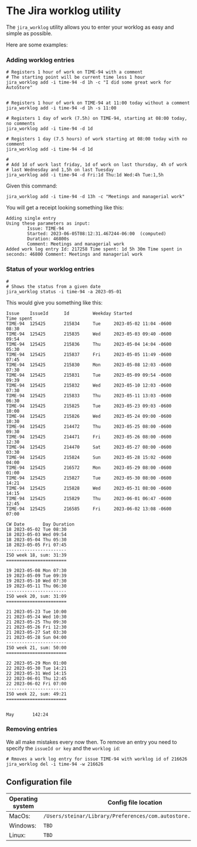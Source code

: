 # The Jira worklog utility

The `jira_worklog` utility allows you to enter your worklog as easy and simple
as possible.

Here are some examples:

### Adding worklog entries

````shell
# Registers 1 hour of work on TIME-94 with a comment
# The starting point will be current time less 1 hour
jira_worklog add -i time-94 -d 1h -c "I did some great work for AutoStore"


# Registers 1 hour of work on TIME-94 at 11:00 today without a comment
jira_worklog add -i time-94 -d 1h -s 11:00 

# Registers 1 day of work (7.5h) on TIME-94, starting at 08:00 today, no comments
jira_worklog add -i time-94 -d 1d

# Registers 1 day (7.5 hours) of work starting at 08:00 today with no comment
jira_worklog add -i time-94 -d 1d 

#
# Add 1d of work last friday, 1d of work on last thursday, 4h of work 
# last Wednesday and 1,5h on last Tuesday
jira_worklog add -i time-94 -d Fri:1d Thu:1d Wed:4h Tue:1,5h
````

Given this command:
`````shell
jira_worklog add -i time-94 -d 13h -c "Meetings and managerial work"
`````
You will get a receipt looking something like this:
`````shell
Adding single entry
Using these parameters as input:
        Issue: TIME-94
        Started: 2023-06-05T08:12:31.467244-06:00  (computed)
        Duration: 46800s
        Comment: Meetings and managerial work
Added work log entry Id: 217258 Time spent: 1d 5h 30m Time spent in seconds: 46800 Comment: Meetings and managerial work
`````

### Status of your worklog entries

````shell
#
# Shows the status from a given date
jira_worklog status -i time-94 -a 2023-05-01
````

This would give you something like this:
`````shell
Issue    IssueId      Id         Weekday Started                      Time spent
TIME-94  125425       215834     Tue     2023-05-02 11:04 -0600       08:30 
TIME-94  125425       215835     Wed     2023-05-03 09:40 -0600       09:54 
TIME-94  125425       215836     Thu     2023-05-04 14:04 -0600       05:30 
TIME-94  125425       215837     Fri     2023-05-05 11:49 -0600       07:45 
TIME-94  125425       215830     Mon     2023-05-08 12:03 -0600       07:30 
TIME-94  125425       215831     Tue     2023-05-09 09:54 -0600       09:39 
TIME-94  125425       215832     Wed     2023-05-10 12:03 -0600       07:30 
TIME-94  125425       215833     Thu     2023-05-11 13:03 -0600       06:30 
TIME-94  125425       215825     Tue     2023-05-23 09:03 -0600       10:00 
TIME-94  125425       215826     Wed     2023-05-24 09:00 -0600       10:30 
TIME-94  125425       214472     Thu     2023-05-25 08:00 -0600       09:30 
TIME-94  125425       214471     Fri     2023-05-26 08:00 -0600       12:30 
TIME-94  125425       214470     Sat     2023-05-27 08:00 -0600       03:30 
TIME-94  125425       215824     Sun     2023-05-28 15:02 -0600       04:00 
TIME-94  125425       216572     Mon     2023-05-29 08:00 -0600       01:00 
TIME-94  125425       215827     Tue     2023-05-30 08:00 -0600       14:21 
TIME-94  125425       215828     Wed     2023-05-31 08:00 -0600       14:15 
TIME-94  125425       215829     Thu     2023-06-01 06:47 -0600       12:45 
TIME-94  125425       216585     Fri     2023-06-02 13:08 -0600       07:00 

CW Date       Day Duration 
18 2023-05-02 Tue 08:30   
18 2023-05-03 Wed 09:54   
18 2023-05-04 Thu 05:30   
18 2023-05-05 Fri 07:45   
-----------------------
ISO week 18, sum: 31:39 
=======================

19 2023-05-08 Mon 07:30   
19 2023-05-09 Tue 09:39   
19 2023-05-10 Wed 07:30   
19 2023-05-11 Thu 06:30   
-----------------------
ISO week 20, sum: 31:09 
=======================

21 2023-05-23 Tue 10:00   
21 2023-05-24 Wed 10:30   
21 2023-05-25 Thu 09:30   
21 2023-05-26 Fri 12:30   
21 2023-05-27 Sat 03:30   
21 2023-05-28 Sun 04:00   
-----------------------
ISO week 21, sum: 50:00 
=======================

22 2023-05-29 Mon 01:00   
22 2023-05-30 Tue 14:21   
22 2023-05-31 Wed 14:15   
22 2023-06-01 Thu 12:45   
22 2023-06-02 Fri 07:00   
-----------------------
ISO week 22, sum: 49:21 
=======================


May       142:24
`````
### Removing entries
We all make mistakes every now then. To remove an entry you need to specify the 
`issueId or key` and the `worklog id`:
`````shell
# Rmoves a work log entry for issue TIME-94 with worklog id of 216626
jira_worklog del -i time-94 -w 216626
`````

## Configuration file
|Operating system | Config file location                                            |
|-------|-----------------------------------------------------------------|
|MacOs: | `/Users/steinar/Library/Preferences/com.autostore.jira_worklog` |
|Windows: | `TBD`                                                           |
|Linux: | `TBD`                                                           |
